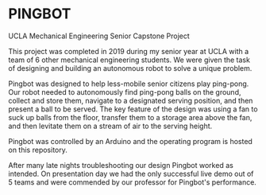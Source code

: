 # PINGBOT
UCLA Mechanical Engineering Senior Capstone Project


This project was completed in 2019 during my senior year at UCLA with a team of 6 other mechanical engineering students. We were given the task of designing and building an autonomous robot to solve a unique problem.


Pingbot was designed to help less-mobile senior citizens play ping-pong. Our robot needed to autonomously find ping-pong balls on the ground, collect and store them, navigate to a designated serving position, and then present a ball to be served. The key feature of the design was using a fan to suck up balls from the floor, transfer them to a storage area above the fan, and then levitate them on a stream of air to the serving height.


Pingbot was controlled by an Arduino and the operating program is hosted on this repository. 


After many late nights troubleshooting our design Pingbot worked as intended. On presentation day we had the only successful live demo out of 5 teams and were commended by our professor for Pingbot's performance.
